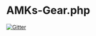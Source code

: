 # AMKs-Gear.php

[![Gitter](https://badges.gitter.im/AMKs-Gear-php/Lobby.svg)](https://gitter.im/AMKs-Gear-php/Lobby?utm_source=badge&utm_medium=badge&utm_campaign=pr-badge&utm_content=badge)